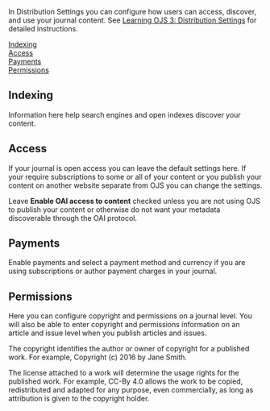In Distribution Settings you can configure how users can access, discover, and use your journal content. See [Learning OJS 3: Distribution Settings](https://docs.pkp.sfu.ca/learning-ojs/en/settings-distribution) for detailed instructions.

[Indexing](distribution-settings#indexing)  
[Access](distribution-settings#access)  
[Payments](distribution-settings#payments)  
[Permissions](distribution-settings#permissions)  

## <a name="context"></a>Indexing
Information here help search engines and open indexes discover your content.

## <a name="context"></a>Access
If your journal is open access you can leave the default settings here. If your require subscriptions to some or all of your content or you publish your content on another website separate from OJS you can change the settings.

Leave **Enable OAI access to content** checked unless you are not using OJS to publish your content or otherwise do not want your metadata discoverable through the OAI protocol.

## <a name="context"></a>Payments
Enable payments and select a payment method and currency if you are using subscriptions or author payment charges in your journal.

## <a name="context"></a>Permissions
Here you can configure copyright and permissions on a journal level. You will also be able to enter copyright and permissions information on an article and issue level when you publish articles and issues.

The copyright identifies the author or owner of copyright for a published work. For example, Copyright (c) 2016 by Jane Smith.

The license attached to a work will determine the usage rights for the published work. For example, CC-By 4.0 allows the work to be copied, redistributed and adapted for any purpose, even commercially, as long as attribution is given to the copyright holder.
